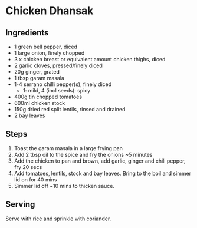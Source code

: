 Chicken Dhansak
======================

Ingredients
-----------
- 1 green bell pepper, diced
- 1 large onion, finely chopped
- 3 x chicken breast or equivalent amount chicken thighs, diced
- 2 garlic cloves, pressed/finely diced
- 20g ginger, grated
- 1 tbsp garam masala
- 1-4 serrano chilli pepper(s), finely diced
  - 1: mild, 4 (incl seeds): spicy
- 400g tin chopped tomatoes
- 600ml chicken stock
- 150g dried red split lentils, rinsed and drained
- 2 bay leaves

Steps
-----
1. Toast the garam masala in a large frying pan
2. Add 2 tbsp oil to the spice and fry the onions ~5 minutes
3. Add the chicken to pan and brown, add garlic, ginger and chili pepper, fry 20 secs
4. Add tomatoes, lentils, stock and bay leaves. Bring to the boil and simmer lid on for 40 mins
5. Simmer lid off ~10 mins to thicken sauce.

Serving
-------
Serve with rice and sprinkle with coriander.
